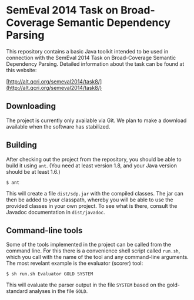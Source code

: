 # SemEval 2014 Task on Broad-Coverage Semantic Dependency Parsing

This repository contains a basic Java toolkit intended to be used in connection with the SemEval 2014 Task on Broad-Coverage Semantic Dependency Parsing. Detailed information about the task can be found at this website:

[http://alt.qcri.org/semeval2014/task8/](http://alt.qcri.org/semeval2014/task8/)

## Downloading

The project is currently only available via Git. We plan to make a download available when the software has stabilized.

## Building

After checking out the project from the repository, you should be able to build it using `ant`. (You need at least version 1.8, and your Java version should be at least 1.6.)

	$ ant

This will create a file `dist/sdp.jar` with the compiled classes. The jar can then be added to your classpath, whereby you will be able to use the provided classes in your own project. To see what is there, consult the Javadoc documentation in `dist/javadoc`.

## Command-line tools

Some of the tools implemented in the project can be called from the command line. For this there is a convenience shell script called `run.sh`, which you call with the name of the tool and any command-line arguments. The most revelant example is the evaluator (scorer) tool:

	$ sh run.sh Evaluator GOLD SYSTEM

This will evaluate the parser output in the file `SYSTEM` based on the gold-standard analyses in the file `GOLD`.
